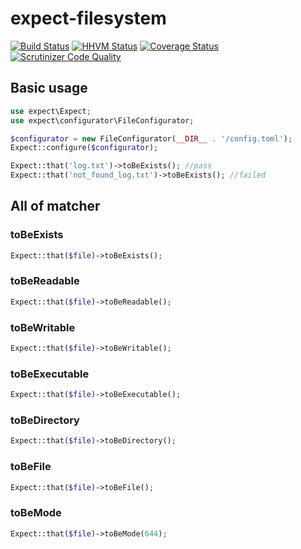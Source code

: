 expect-filesystem
====================================

[![Build Status](https://travis-ci.org/expectation-php/expect-filesystem.svg?branch=master)](https://travis-ci.org/expectation-php/expect-filesystem)
[![HHVM Status](http://hhvm.h4cc.de/badge/expect/expect-filesystem.svg)](http://hhvm.h4cc.de/package/expect/expect-filesystem)
[![Coverage Status](https://coveralls.io/repos/expectation-php/expect-filesystem/badge.svg?branch=master)](https://coveralls.io/r/expectation-php/expect-filesystem?branch=master)
[![Scrutinizer Code Quality](https://scrutinizer-ci.com/g/expectation-php/expect-filesystem/badges/quality-score.png?b=master)](https://scrutinizer-ci.com/g/expectation-php/expect-filesystem/?branch=master)

Basic usage
------------------------------------

```php
use expect\Expect;
use expect\configurator\FileConfigurator;

$configurator = new FileConfigurator(__DIR__ . '/config.toml');
Expect::configure($configurator);

Expect::that('log.txt')->toBeExists(); //pass
Expect::that('not_found_log.txt')->toBeExists(); //failed
```

All of matcher
------------------------------------

### toBeExists

```php
Expect::that($file)->toBeExists();
```

### toBeReadable

```php
Expect::that($file)->toBeReadable();
```

### toBeWritable

```php
Expect::that($file)->toBeWritable();
```

### toBeExecutable

```php
Expect::that($file)->toBeExecutable();
```

### toBeDirectory

```php
Expect::that($file)->toBeDirectory();
```

### toBeFile

```php
Expect::that($file)->toBeFile();
```

### toBeMode

```php
Expect::that($file)->toBeMode(644);
```
